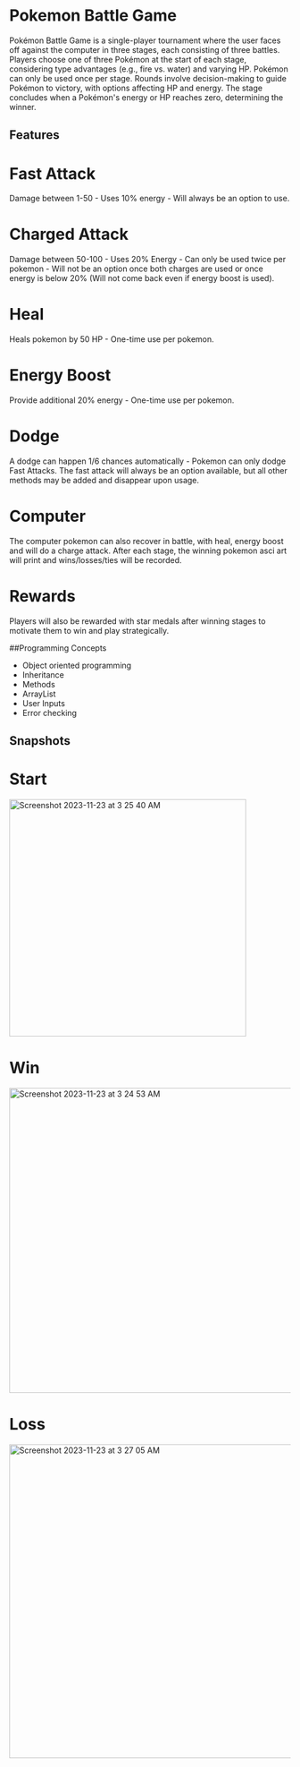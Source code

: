 # Pokemon Battle Game

Pokémon Battle Game is a single-player tournament where the user faces off against the computer in three stages, each consisting of three battles. Players choose one of three Pokémon at the start of each stage, considering type advantages (e.g., fire vs. water) and varying HP. Pokémon can only be used once per stage. Rounds involve decision-making to guide Pokémon to victory, with options affecting HP and energy. The stage concludes when a Pokémon's energy or HP reaches zero, determining the winner.

## Features

# Fast Attack
Damage between 1-50 - Uses 10% energy - Will always be an option to use.

# Charged Attack
Damage between 50-100 - Uses 20% Energy - Can only be used twice per pokemon - Will not be an option once both charges are used or once energy is below 20% (Will not come back even if energy boost is used).

# Heal
Heals pokemon by 50 HP - One-time use per pokemon.

# Energy Boost
Provide additional 20% energy - One-time use per pokemon.

# Dodge
A dodge can happen 1/6 chances automatically - Pokemon can only dodge Fast Attacks. The fast attack will always be an option available, but all other methods may be added and disappear upon usage. 

# Computer 
The computer pokemon can also recover in battle, with heal, energy boost and will do a charge attack. After each stage, the winning pokemon asci art will print and wins/losses/ties will be recorded. 

# Rewards
Players will also be rewarded with star medals after winning stages to motivate them to win and play strategically.


##Programming Concepts
- Object oriented programming
- Inheritance
- Methods
- ArrayList
- User Inputs
- Error checking
  
## Snapshots

# Start
<img width="424" alt="Screenshot 2023-11-23 at 3 25 40 AM" src="https://github.com/arj5/pokemon-battle-game/assets/107235667/b25a9f1d-fb3a-4b09-8f74-6dffdf3c7103">

# Win
<img width="545" alt="Screenshot 2023-11-23 at 3 24 53 AM" src="https://github.com/arj5/pokemon-battle-game/assets/107235667/7f0d3152-79df-4171-8bb2-57b5a5b8b0f6">

# Loss
<img width="561" alt="Screenshot 2023-11-23 at 3 27 05 AM" src="https://github.com/arj5/pokemon-battle-game/assets/107235667/2dcd498b-1d6a-49e5-93ad-73453eb119f8">


